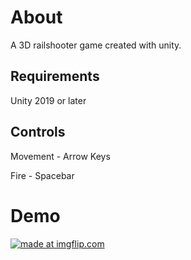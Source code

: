 # About
A 3D railshooter game created with unity.

## Requirements
Unity 2019 or later

## Controls
Movement - Arrow Keys

Fire - Spacebar

# Demo
<a href="https://imgflip.com/gif/2zvg6r"><img src="https://i.imgflip.com/2zvg6r.gif" title="made at imgflip.com"/></a>